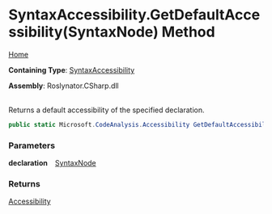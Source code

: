 # SyntaxAccessibility\.GetDefaultAccessibility\(SyntaxNode\) Method

[Home](../../../../README.md)

**Containing Type**: [SyntaxAccessibility](../README.md)

**Assembly**: Roslynator\.CSharp\.dll

\
Returns a default accessibility of the specified declaration\.

```csharp
public static Microsoft.CodeAnalysis.Accessibility GetDefaultAccessibility(Microsoft.CodeAnalysis.SyntaxNode declaration)
```

### Parameters

**declaration** &ensp; [SyntaxNode](https://docs.microsoft.com/en-us/dotnet/api/microsoft.codeanalysis.syntaxnode)

### Returns

[Accessibility](https://docs.microsoft.com/en-us/dotnet/api/microsoft.codeanalysis.accessibility)


